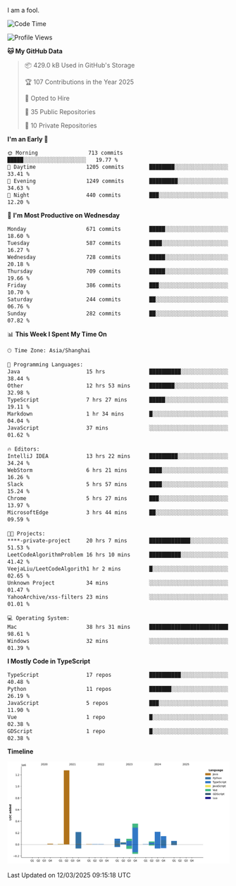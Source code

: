 I am a fool.

<!--START_SECTION:waka-->
![Code Time](http://img.shields.io/badge/Code%20Time-2%2C711%20hrs%2025%20mins-blue)

![Profile Views](http://img.shields.io/badge/Profile%20Views-4-blue)

**🐱 My GitHub Data** 

> 📦 429.0 kB Used in GitHub's Storage 
 > 
> 🏆 107 Contributions in the Year 2025
 > 
> 💼 Opted to Hire
 > 
> 📜 35 Public Repositories 
 > 
> 🔑 10 Private Repositories 
 > 
**I'm an Early 🐤** 

```text
🌞 Morning                713 commits         █████░░░░░░░░░░░░░░░░░░░░   19.77 % 
🌆 Daytime                1205 commits        ████████░░░░░░░░░░░░░░░░░   33.41 % 
🌃 Evening                1249 commits        █████████░░░░░░░░░░░░░░░░   34.63 % 
🌙 Night                  440 commits         ███░░░░░░░░░░░░░░░░░░░░░░   12.20 % 
```
📅 **I'm Most Productive on Wednesday** 

```text
Monday                   671 commits         █████░░░░░░░░░░░░░░░░░░░░   18.60 % 
Tuesday                  587 commits         ████░░░░░░░░░░░░░░░░░░░░░   16.27 % 
Wednesday                728 commits         █████░░░░░░░░░░░░░░░░░░░░   20.18 % 
Thursday                 709 commits         █████░░░░░░░░░░░░░░░░░░░░   19.66 % 
Friday                   386 commits         ███░░░░░░░░░░░░░░░░░░░░░░   10.70 % 
Saturday                 244 commits         ██░░░░░░░░░░░░░░░░░░░░░░░   06.76 % 
Sunday                   282 commits         ██░░░░░░░░░░░░░░░░░░░░░░░   07.82 % 
```


📊 **This Week I Spent My Time On** 

```text
🕑︎ Time Zone: Asia/Shanghai

💬 Programming Languages: 
Java                     15 hrs              ██████████░░░░░░░░░░░░░░░   38.44 % 
Other                    12 hrs 53 mins      ████████░░░░░░░░░░░░░░░░░   32.98 % 
TypeScript               7 hrs 27 mins       █████░░░░░░░░░░░░░░░░░░░░   19.11 % 
Markdown                 1 hr 34 mins        █░░░░░░░░░░░░░░░░░░░░░░░░   04.04 % 
JavaScript               37 mins             ░░░░░░░░░░░░░░░░░░░░░░░░░   01.62 % 

🔥 Editors: 
IntelliJ IDEA            13 hrs 22 mins      █████████░░░░░░░░░░░░░░░░   34.24 % 
WebStorm                 6 hrs 21 mins       ████░░░░░░░░░░░░░░░░░░░░░   16.26 % 
Slack                    5 hrs 57 mins       ████░░░░░░░░░░░░░░░░░░░░░   15.24 % 
Chrome                   5 hrs 27 mins       ███░░░░░░░░░░░░░░░░░░░░░░   13.97 % 
MicrosoftEdge            3 hrs 44 mins       ██░░░░░░░░░░░░░░░░░░░░░░░   09.59 % 

🐱‍💻 Projects: 
****-private-project     20 hrs 7 mins       █████████████░░░░░░░░░░░░   51.53 % 
LeetCodeAlgorithmProblem 16 hrs 10 mins      ██████████░░░░░░░░░░░░░░░   41.42 % 
VeejaLiu/LeetCodeAlgorith1 hr 2 mins         █░░░░░░░░░░░░░░░░░░░░░░░░   02.65 % 
Unknown Project          34 mins             ░░░░░░░░░░░░░░░░░░░░░░░░░   01.47 % 
YahooArchive/xss-filters 23 mins             ░░░░░░░░░░░░░░░░░░░░░░░░░   01.01 % 

💻 Operating System: 
Mac                      38 hrs 31 mins      █████████████████████████   98.61 % 
Windows                  32 mins             ░░░░░░░░░░░░░░░░░░░░░░░░░   01.39 % 
```

**I Mostly Code in TypeScript** 

```text
TypeScript               17 repos            ██████████░░░░░░░░░░░░░░░   40.48 % 
Python                   11 repos            ███████░░░░░░░░░░░░░░░░░░   26.19 % 
JavaScript               5 repos             ███░░░░░░░░░░░░░░░░░░░░░░   11.90 % 
Vue                      1 repo              █░░░░░░░░░░░░░░░░░░░░░░░░   02.38 % 
GDScript                 1 repo              █░░░░░░░░░░░░░░░░░░░░░░░░   02.38 % 
```



**Timeline**

![Lines of Code chart](https://raw.githubusercontent.com/VeejaLiu/VeejaLiu/master/assets/bar_graph.png)


 Last Updated on 12/03/2025 09:15:18 UTC
<!--END_SECTION:waka-->
